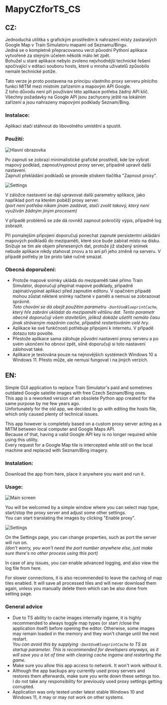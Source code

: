 # MapyCZforTS_CS
## CZ:
Jednoduchá utilitka s grafickým prostředím k nahrazení místy zastaralých Google Map v Train Simulatoru mapami od Seznamu/Bingu.<br>
Jedná se o kompletně přepracovanou verzi původní Pythoní aplikace vytvořené za stejným účelem několik málo let zpět.<br>
Bohužel u staré aplikace nebylo zvoleno nejvhodnější technické řešení spočívající v editaci souboru hosts, které u mnoha uživatelů způsobilo nemalé technické potíže.<br>

Tato verze je proto postavena na principu vlastního proxy serveru plnícího funkci MITM mezi místním zařízením a mapovým API Google.<br>
Z toho důvodu není při používání této aplikace potřeba žádný API klíč.<br>
Všechny požadavky na Google API jsou zachyceny ještě na lokálním zařízení a jsou nahrazeny mapovými podklady Seznam/Bing.<br>

### Instalace:
Aplikaci stačí stáhnout do libovolného umístění a spustit.

### Použití:
![Hlavní obrazovka](https://user-images.githubusercontent.com/26261651/190869380-4924f11b-581a-4509-b211-c51d77bdd57d.png)

Po zapnutí se zobrazí minimalistické grafické prostředí, kde lze vybrat mapový podklad, zapnout/vypnout proxy server, případně upravit další nastavení.<br>
Zapnutí překládání podkladů se provede stiskem tlačítka "Zapnout proxy".

![Settings](https://user-images.githubusercontent.com/26261651/190869657-14ce3bf0-fddc-4249-9622-29af8bed6c60.png)

V záložce nastavení se dají upravovat další parametry aplikace, jako například port na kterém poběží proxy server.<br>
*(port není potřeba nikam jinam zadávat, stačí zvolit takový, který není využíván žádným jiným procesem)*

V případě problémů se zde dá rovněž zapnout pokročilý výpis, případně log zobrazit.

Při pomalejším připojení doporučuji ponechat zapnuté persistentní ukládání mapových podkladů do mezipaměti, které sice bude zabírat místo na disku. Snižuje se tím ale objem přenesených dat, protože již stažený snímek nebude aplikace nikdy stahovat znovu a to ani při jeho změně na serveru. V případě potřeby je lze proto také ručně smazat.


### Obecná doporučení:
* Protože mapové snímky ukládá do mezipaměti také přímo Train Simulator, doporučuji přepínat mapové podklady, případně zapínat/vypínat aplikaci před zapnutím editoru. V opačném případě mohou zůstat některé snímky načtené v paměti a nemusí se zobrazovat správně.<br>
*Toto chování se dá obejít použitím parametru `-DontUseBlueprintCache`, který hře zabrání ukládat do mezipaměti většinu dat. Tento parametr obecně doporučuji všem stavitelům, jelikož dokáže ušetřit nemálo času jinak stráveným mazáním cache, případně restartováním celé hry.*
* Aplikace ke své funkčnosti potřebuje připojení k internetu. V případě dotazu toto povolte.
* Přestože aplikace sama zálohuje původní nastavení proxy serveru a po svém ukončení ho obnoví zpět, silně doporučuji si toto nastavení zálohovat také.
* Aplikace je testována pouze na nejnovějších systémech Windows 10 a Windows 11. Přesto může, ale nemusí fungovat i na jiných verzích.

## EN:
Simple GUI application to replace Train Simulator's paid and sometimes outdated Google satelite images with free Czech Seznam/Bing ones.<br>
This app is a reworked version of an obsolete Python app created for the same purpose by me few years ago.<br>
Unfortunately for the old app, we decided to go with editing the hosts file, which only caused plenty of technical issues.<br>

This app however is completely based on a custom proxy server acting as a MITM between local computer and Google Maps API.<br>
Because of that, having a valid Google API key is no longer required while using this utility.<br>
Every request for a Google Map tile is intercepted while still on the local machine and replaced with Seznam/Bing imagery.<br>

### Instalation:
Download the app from here, place it anywhere you want and run it.

### Usage:
![Main screen](https://user-images.githubusercontent.com/26261651/190868375-5a697aeb-b5ff-4cf6-b674-4ed33a05e9e5.png)

You will be welcomed by a simple window where you can select map type, start/stop the proxy server and adjust some other settings.<br>
You can start translating the images by clicking "Enable proxy".

![Settings](https://user-images.githubusercontent.com/26261651/190868626-aea118ad-930f-4b74-b11b-32bd68e75688.png)

On the Settings page, you can change properties, such as port the server will run on.<br>
*(don't worry, you won't need the port number anywhere else, just make sure there's no other process using this port)*

In case of any issues, you can enable advanced logging, and also view the log file from here.

For slower connections, it is also recommended to leave the caching of map tiles enabled. It will save all processed tiles and will never download them again, unless you manually delete them which can be also done from setting page.


### General advice
* Due to TS ability to cache images internally ingame, it is highly recommended to always toggle map types (or start /close the application itself) before opening the editor. Otherwise, some images may remain loaded in the memory and they won't change until the next restart.<br>
*You can avoid this by supplying `-DontUseBlueprintCache` to TS as startup parameter. This is recommended for developers anyways, as it will save you a lot of time with clearing cache ingame and restarting the game.*
* Make sure you allow this app access to network. It won't work without it.
* Although the app backups any currently used proxy servers and restores them afterwards, make sure you write down these settings too. I do not take any responsibility for previously used proxy settings getting corrupted.
* Application was only tested under latest stable Windows 10 and Windows 11, it may or may not work on other systems.
